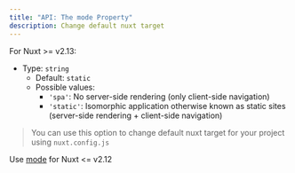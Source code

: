 ```yaml
---
title: "API: The mode Property"
description: Change default nuxt target
---
```


For Nuxt >= v2.13:

- Type: `string`
  - Default: `static`
  - Possible values:
    - `'spa'`: No server-side rendering (only client-side navigation)
    - `'static'`: Isomorphic application otherwise known as static sites (server-side rendering + client-side navigation)

> You can use this option to change default nuxt target for your project using `nuxt.config.js`


Use [mode](/en/api/configuration-mode.md) for Nuxt <= v2.12
